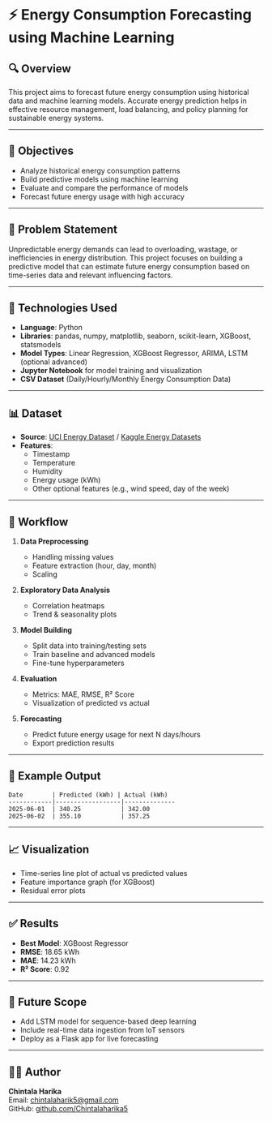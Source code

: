 # ⚡ Energy Consumption Forecasting using Machine Learning

## 🔍 Overview
This project aims to forecast future energy consumption using historical data and machine learning models. Accurate energy prediction helps in effective resource management, load balancing, and policy planning for sustainable energy systems.

---

## 🎯 Objectives
- Analyze historical energy consumption patterns
- Build predictive models using machine learning
- Evaluate and compare the performance of models
- Forecast future energy usage with high accuracy

---

## 🧠 Problem Statement
Unpredictable energy demands can lead to overloading, wastage, or inefficiencies in energy distribution. This project focuses on building a predictive model that can estimate future energy consumption based on time-series data and relevant influencing factors.

---

## 🧰 Technologies Used
- **Language**: Python  
- **Libraries**: pandas, numpy, matplotlib, seaborn, scikit-learn, XGBoost, statsmodels  
- **Model Types**: Linear Regression, XGBoost Regressor, ARIMA, LSTM (optional advanced)  
- **Jupyter Notebook** for model training and visualization  
- **CSV Dataset** (Daily/Hourly/Monthly Energy Consumption Data)

---

## 📊 Dataset
- **Source**: [UCI Energy Dataset](https://archive.ics.uci.edu/ml/datasets/Appliances+energy+prediction) / [Kaggle Energy Datasets](https://www.kaggle.com/datasets)
- **Features**:
  - Timestamp  
  - Temperature  
  - Humidity  
  - Energy usage (kWh)  
  - Other optional features (e.g., wind speed, day of the week)

---

## 🔁 Workflow

1. **Data Preprocessing**
   - Handling missing values
   - Feature extraction (hour, day, month)
   - Scaling

2. **Exploratory Data Analysis**
   - Correlation heatmaps
   - Trend & seasonality plots

3. **Model Building**
   - Split data into training/testing sets
   - Train baseline and advanced models
   - Fine-tune hyperparameters

4. **Evaluation**
   - Metrics: MAE, RMSE, R² Score
   - Visualization of predicted vs actual

5. **Forecasting**
   - Predict future energy usage for next N days/hours
   - Export prediction results

---

## 📌 Example Output

```
Date        | Predicted (kWh) | Actual (kWh)
------------|------------------|--------------
2025-06-01  | 340.25           | 342.00
2025-06-02  | 355.10           | 357.25
```

---

## 📈 Visualization
- Time-series line plot of actual vs predicted values  
- Feature importance graph (for XGBoost)  
- Residual error plots  



---

## ✅ Results
- **Best Model**: XGBoost Regressor  
- **RMSE**: 18.65 kWh  
- **MAE**: 14.23 kWh  
- **R² Score**: 0.92

---

## 🔮 Future Scope
- Add LSTM model for sequence-based deep learning
- Include real-time data ingestion from IoT sensors
- Deploy as a Flask app for live forecasting

---

## 🧑‍💻 Author
**Chintala Harika**  
Email: [chintalaharik5@gmail.com](mailto:chintalaharik5@gmail.com)  
GitHub: [github.com/Chintalaharika5](https://github.com/Chintalaharika5)
